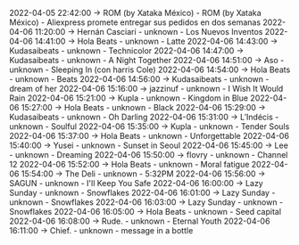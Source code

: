 2022-04-05 22:42:00 -> ROM (by Xataka México) - ROM (by Xataka México) - Aliexpress promete entregar sus pedidos en dos semanas
2022-04-06 11:20:00 -> Hernán Casciari - unknown - Los Nuevos Inventos
2022-04-06 14:41:00 -> Hola Beats - unknown - Latte
2022-04-06 14:43:00 -> Kudasaibeats - unknown - Technicolor
2022-04-06 14:47:00 -> Kudasaibeats - unknown - A Night Together
2022-04-06 14:51:00 -> Aso - unknown - Sleeping In (con harris Cole)
2022-04-06 14:54:00 -> Hola Beats - unknown - Beats
2022-04-06 14:56:00 -> Kudasaibeats - unknown - dream of her
2022-04-06 15:16:00 -> jazzinuf - unknown - I Wish It Would Rain
2022-04-06 15:21:00 -> Kupla - unknown - Kingdom in Blue
2022-04-06 15:27:00 -> Hola Beats - unknown - Black
2022-04-06 15:29:00 -> Kudasaibeats - unknown - Oh Darling
2022-04-06 15:31:00 -> L’Indécis - unknown - Soulful
2022-04-06 15:35:00 -> Kupla - unknown - Tender Souls
2022-04-06 15:37:00 -> Hola Beats - unknown - Unforgettable
2022-04-06 15:40:00 -> Yusei - unknown - Sunset in Seoul
2022-04-06 15:45:00 -> Lee - unknown - Dreaming
2022-04-06 15:50:00 -> flovry - unknown - Channel 12
2022-04-06 15:52:00 -> Hola Beats - unknown - Moral fatigue
2022-04-06 15:54:00 -> The Deli - unknown - 5:32PM
2022-04-06 15:56:00 -> SAGUN - unknown - I'll Keep You Safe
2022-04-06 16:00:00 -> Lazy Sunday - unknown - Snowflakes
2022-04-06 16:01:00 -> Lazy Sunday - unknown - Snowflakes
2022-04-06 16:03:00 -> Lazy Sunday - unknown - Snowflakes
2022-04-06 16:05:00 -> Hola Beats - unknown - Seed capital
2022-04-06 16:08:00 -> Rude. - unknown - Eternal Youth
2022-04-06 16:11:00 -> Chief. - unknown - message in a bottle
